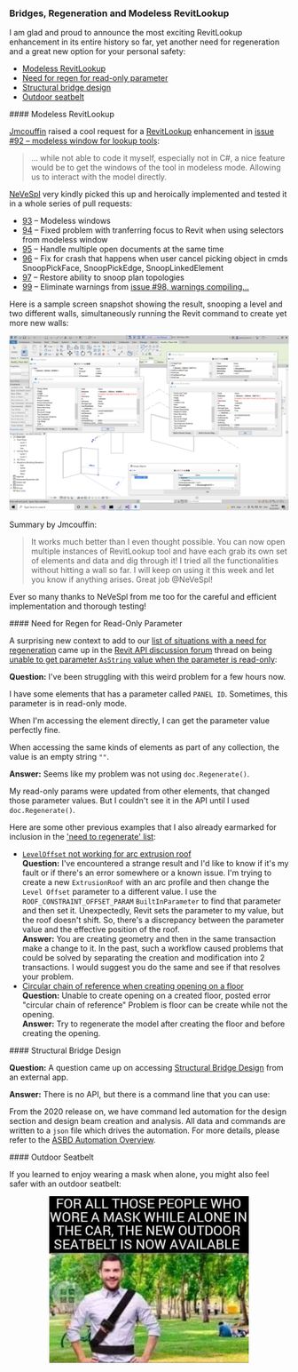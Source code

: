 <head>
<meta http-equiv="Content-Type" content="text/html; charset=utf-8">
<link rel="stylesheet" type="text/css" href="bc.css">
<script src="https://cdn.rawgit.com/google/code-prettify/master/loader/run_prettify.js" type="text/javascript"></script>
</head>

<!---

- Modeless RevitLookup
  RevitLookup_modeless.png

- need for regen:
  https://forums.autodesk.com/t5/revit-api-forum/unable-to-get-parameter-asstring-value-when-the-parameter-is/m-p/10713499#M59301

- need for regen
  [LevelOffset not working for Arc extrusion Roof](https://forums.autodesk.com/t5/revit-api-forum/leveloffset-not-working-for-arc-extrusion-roof/m-p/7681949)
  [circular chain of reference when creating opening on a floor](https://forums.autodesk.com/t5/revit-api-forum/error-circular-chain-of-reference-when-creating-opening-on-a/td-p/7681213)

- Structural Bridge Design
  18288465 Accessing Bridge design from external app
  Accessing Structural Bridge Design from external app
  There is no API. But there is a command line that you can use:
  From 2020 release we have command led automation for the design section and design beam creation and analysis.  All data and commands are written to a json file which drives the automation.  For more details refer here.
  https://help.autodesk.com/view/SBRDES/ENU/?guid=ASBD_Automation_Overview_html

- img/outdoor_seatbelt.jpg

twitter:

add #thebuildingcoder

Modeless RevitLookup, the most exciting enhancement in its entire history, and yet another need for regeneration accessing a read-only parameter with the #RevitAPI #DynamoBim @AutodeskForge @AutodeskRevit #bim #ForgeDevCon https://autode.sk/modelesslookup

The most exciting RevitLookup enhancement in its entire history, yet another need for regeneration and a great new option for your personal safety
&ndash; Modeless RevitLookup
&ndash; Need for regen for read-only parameter
&ndash; Structural bridge design
&ndash; Outdoor seatbelt...

linkedin:

Modeless RevitLookup, the most exciting enhancement in its entire history, and yet another need for regeneration accessing a read-only parameter with the #RevitAPI

https://autode.sk/modelesslookup

- Modeless RevitLookup
- Need for regen for read-only parameter
- Structural bridge design
- Outdoor seatbelt...

#bim #DynamoBim #ForgeDevCon #Revit #API #IFC #SDK #AI #VisualStudio #Autodesk #AEC #adsk

the [Revit API discussion forum](http://forums.autodesk.com/t5/revit-api-forum/bd-p/160) thread

<center>
<img src="img/" alt="" title="" width="600"/>
<p style="font-size: 80%; font-style:italic"></p>
</center>

**Question:** 

**Answer:**

**Response:**  

Many thanks to  for this very helpful explanation!

<pre class="code">
</pre>

-->

### Bridges, Regeneration and Modeless RevitLookup

I am glad and proud to announce the most exciting RevitLookup enhancement in its entire history so far, yet another need for regeneration and a great new option for your personal safety:

- [Modeless RevitLookup](#2)
- [Need for regen for read-only parameter](#3)
- [Structural bridge design](#4)
- [Outdoor seatbelt](#5)

####<a name="2"></a> Modeless RevitLookup

[Jmcouffin](https://jmcouffin.com) raised a cool request for
a [RevitLookup](https://github.com/jeremytammik/RevitLookup) enhancement
in [issue #92 &ndash; modeless window for lookup tools](https://github.com/jeremytammik/RevitLookup/issues/92):

> ... while not able to code it myself, especially not in C#, a nice feature would be to get the windows of the tool in modeless mode.
Allowing us to interact with the model directly.

[NeVeSpl](https://github.com/NeVeSpl) very kindly picked this up and heroically implemented and tested it in a whole series of pull requests:

- [93](https://github.com/jeremytammik/RevitLookup/pull/93) &ndash; Modeless windows
- [94](https://github.com/jeremytammik/RevitLookup/pull/94) &ndash; Fixed problem with tranferring focus to Revit when using selectors from modeless window
- [95](https://github.com/jeremytammik/RevitLookup/pull/95) &ndash; Handle multiple open documents at the same time
- [96](https://github.com/jeremytammik/RevitLookup/pull/96) &ndash; Fix for crash that happens when user cancel picking object in cmds SnoopPickFace, SnoopPickEdge, SnoopLinkedElement
- [97](https://github.com/jeremytammik/RevitLookup/pull/97) &ndash; Restore ability to snoop plan topologies
- [99](https://github.com/jeremytammik/RevitLookup/pull/99) &ndash; Eliminate warnings from [issue #98, warnings compiling...](https://github.com/jeremytammik/RevitLookup/issues/98)

Here is a sample screen snapshot showing the result, snooping a level and two different walls, simultaneously running the Revit command to create yet more new walls:

<center>
<img src="img/RevitLookup_modeless.png" alt="Modeless RevitLookup" title="Modeless RevitLookup" width="600"/> <!-- 3360 -->
</center>

Summary by Jmcouffin:

> It works much better than I even thought possible.
You can now open multiple instances of RevitLookup tool and have each grab its own set of elements and data and dig through it!
I tried all the functionalities without hitting a wall so far.
I will keep on using it this week and let you know if anything arises.
Great job @NeVeSpl!

Ever so many thanks to NeVeSpl from me too for the careful and efficient implementation and thorough testing!

####<a name="3"></a> Need for Regen for Read-Only Parameter

A surprising new context to add to
our [list of situations with a need for regeneration](https://thebuildingcoder.typepad.com/blog/about-the-author.html#5.33) came up in
the [Revit API discussion forum](http://forums.autodesk.com/t5/revit-api-forum/bd-p/160) thread
on being [unable to get parameter `AsString` value when the parameter is read-only](https://forums.autodesk.com/t5/revit-api-forum/unable-to-get-parameter-asstring-value-when-the-parameter-is/m-p/10713499):

**Question:** I've been struggling with this weird problem for a few hours now.

I have some elements that has a parameter called `PANEL ID`.
Sometimes, this parameter is in read-only mode.

When I'm accessing the element directly, I can get the parameter value perfectly fine.

When accessing the same kinds of elements as part of any collection, the value is an empty string `""`.

**Answer:** Seems like my problem was not using `doc.Regenerate()`.

My read-only params were updated from other elements, that changed those parameter values.
But I couldn't see it in the API until I used `doc.Regenerate()`.

Here are some other previous examples that I also already earmarked for inclusion in
the ['need to regenerate' list](https://thebuildingcoder.typepad.com/blog/about-the-author.html#5.33):

- [`LevelOffset` not working for arc extrusion roof](https://forums.autodesk.com/t5/revit-api-forum/leveloffset-not-working-for-arc-extrusion-roof/m-p/7681949)
<br/>**Question:** I've encountered a strange result and I'd like to know if it's my fault or if there's an error somewhere or a known issue.
I'm trying to create a new `ExtrusionRoof` with an arc profile and then change the `Level Offset` parameter to a different value.
I use the `ROOF_CONSTRAINT_OFFSET_PARAM` `BuiltInParameter` to find that parameter and then set it.
Unexpectedly, Revit sets the parameter to my value, but the roof doesn't shift.
So, there's a discrepancy between the parameter value and the effective position of the roof.
<br/>**Answer:** You are creating geometry and then in the same transaction make a change to it.
In the past, such a workflow caused problems that could be solved by separating the creation and modification into 2 transactions.
I would suggest you do the same and see if that resolves your problem.
- [Circular chain of reference when creating opening on a floor](https://forums.autodesk.com/t5/revit-api-forum/error-circular-chain-of-reference-when-creating-opening-on-a/td-p/7681213)
<br/>**Question:** Unable to create opening on a created floor, posted error "circular chain of reference"
Problem is floor can be create while not the opening.
<br/>**Answer:** Try to regenerate the model after creating the floor and before creating the opening.

####<a name="4"></a> Structural Bridge Design

**Question:** A question came up on
accessing [Structural Bridge Design](https://www.autodesk.com/products/structural-bridge-design/overview) from
an external app.

**Answer:** There is no API, but there is a command line that you can use:

From the 2020 release on, we have command led automation for the design section and design beam creation and analysis.
All data and commands are written to a `json` file which drives the automation.
For more details, please refer
to the [ASBD Automation Overview](https://help.autodesk.com/view/SBRDES/ENU/?guid=ASBD_Automation_Overview_html).

####<a name="5"></a> Outdoor Seatbelt

If you learned to enjoy wearing a mask when alone, you might also feel safer with an outdoor seatbelt:

<center>
<img src="img/outdoor_seatbelt.jpg" alt="Outdoor seatbelt" title="Outdoor seatbelt" width="360"/> <!-- 720 -->
</center>

